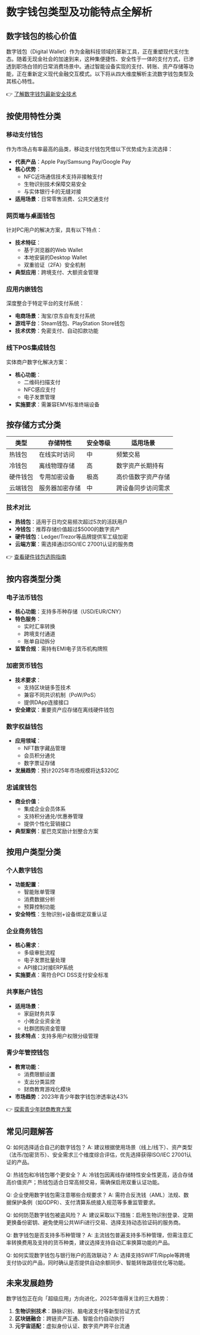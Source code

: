 # 数字钱包类型及功能特点全解析

## 数字钱包的核心价值
数字钱包（Digital Wallet）作为金融科技领域的革新工具，正在重塑现代支付生态。随着无现金社会的加速到来，这种集便捷性、安全性于一体的支付方式，已渗透到职场白领的日常消费场景中。通过智能设备实现的支付、转账、资产存储等功能，正在重新定义现代金融交互模式。以下将从四大维度解析主流数字钱包类型及其核心特性。

👉 [了解数字钱包最新安全技术](https://bit.ly/okx_welcome)

## 按使用特性分类

### 移动支付钱包
作为市场占有率最高的品类，移动支付钱包凭借以下优势成为主流选择：
- **代表产品**：Apple Pay/Samsung Pay/Google Pay
- **核心优势**：
  - NFC近场通信技术支持非接触支付
  - 生物识别技术保障交易安全
  - 与实体银行卡的无缝对接
- **适用场景**：日常零售消费、公共交通支付

### 网页端与桌面钱包
针对PC用户的解决方案，具有以下特点：
- **技术特征**：
  - 基于浏览器的Web Wallet
  - 本地安装的Desktop Wallet
  - 双重验证（2FA）安全机制
- **典型应用**：跨境支付、大额资金管理

### 应用内嵌钱包
深度整合于特定平台的支付系统：
- **电商场景**：淘宝/京东自有支付系统
- **游戏平台**：Steam钱包、PlayStation Store钱包
- **技术优势**：免密支付、自动扣款功能

### 线下POS集成钱包
实体商户数字化解决方案：
- **核心功能**：
  - 二维码扫描支付
  - NFC感应支付
  - 电子发票管理
- **实施要求**：需兼容EMV标准终端设备

## 按存储方式分类

| 类型       | 存储特性          | 安全等级 | 适用场景             |
|------------|-------------------|----------|----------------------|
| 热钱包     | 在线实时访问      | 中       | 频繁交易             |
| 冷钱包     | 离线物理存储      | 高       | 数字资产长期持有     |
| 硬件钱包   | 专用加密设备      | 极高     | 高价值数字资产存储   |
| 云端钱包   | 服务器加密存储    | 中       | 跨设备同步访问需求   |

### 技术对比
- **热钱包**：适用于日均交易频次超过5次的活跃用户
- **冷钱包**：推荐存储价值超过$5000的数字资产
- **硬件钱包**：Ledger/Trezor等品牌提供军工级加密
- **云端方案**：需选择通过ISO/IEC 27001认证的服务商

👉 [查看硬件钱包选购指南](https://bit.ly/okx_welcome)

## 按内容类型分类

### 电子法币钱包
- **核心功能**：支持多币种存储（USD/EUR/CNY）
- **特色服务**：
  - 实时汇率转换
  - 跨境支付通道
  - 账单自动拆分
- **监管合规**：需持有EMI电子货币机构牌照

### 加密货币钱包
- **技术要求**：
  - 支持区块链多签技术
  - 兼容不同共识机制（PoW/PoS）
  - 提供DApp连接接口
- **安全建议**：重要资产应存储在离线硬件钱包

### 数字权益钱包
- **应用领域**：
  - NFT数字藏品管理
  - 会员积分通兑
  - 数字票证存储
- **发展趋势**：预计2025年市场规模将达$320亿

### 忠诚度钱包
- **商业价值**：
  - 集成企业会员体系
  - 支持积分通兑/优惠券管理
  - 提供个性化营销接口
- **典型案例**：星巴克奖励计划整合方案

## 按用户类型分类

### 个人数字钱包
- **功能配置**：
  - 智能账单管理
  - 消费数据分析
  - 预算控制功能
- **安全特性**：生物识别+设备绑定双重认证

### 企业商务钱包
- **核心需求**：
  - 多级审批流程
  - 电子发票批量处理
  - API接口对接ERP系统
- **实施要点**：需符合PCI DSS支付安全标准

### 共享账户钱包
- **适用场景**：
  - 家庭财务共享
  - 小微企业资金池
  - 社群团购资金管理
- **技术特点**：支持多用户权限分级管理

### 青少年管控钱包
- **教育功能**：
  - 消费限额设置
  - 支出分类监控
  - 财商教育游戏化模块
- **市场趋势**：2023年青少年数字钱包渗透率达43%

👉 [探索青少年财商教育方案](https://bit.ly/okx_welcome)

## 常见问题解答

Q: 如何选择适合自己的数字钱包？
A: 建议根据使用场景（线上/线下）、资产类型（法币/加密货币）、安全需求三个维度综合评估，优先选择获得ISO/IEC 27001认证的产品。

Q: 热钱包和冷钱包哪个更安全？
A: 冷钱包因离线存储特性安全性更高，适合存储高价值资产；热钱包适合日常高频交易，需确保启用双重认证功能。

Q: 企业使用数字钱包需注意哪些合规要求？
A: 需符合反洗钱（AML）法规、数据保护条例（如GDPR）、支付清算系统接入规范等多重监管要求。

Q: 如何防范数字钱包被盗风险？
A: 建议采取以下措施：启用生物识别登录、定期更换备份密钥、避免使用公共WiFi进行交易、选择支持动态验证码的服务商。

Q: 数字钱包是否支持多币种管理？
A: 主流钱包普遍支持多币种管理，但需注意汇率转换费用及支持的货币种类，建议选择支持自动汇率换算功能的产品。

Q: 如何实现数字钱包与银行账户的高效联动？
A: 选择支持SWIFT/Ripple等跨境支付协议的产品，同时确认是否提供自动余额同步、智能转账路径优化等功能。

## 未来发展趋势
数字钱包正在向「超级应用」方向进化，2025年值得关注的三大趋势：
1. **生物识别技术**：静脉识别、脑电波支付等新型验证方式
2. **区块链融合**：跨链资产互通、智能合约自动执行
3. **元宇宙适配**：虚拟身份认证、数字资产跨平台流通
